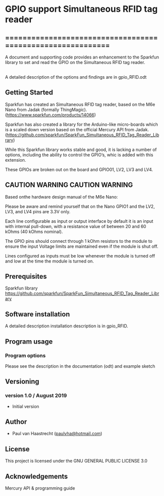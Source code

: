 # GPIO support Simultaneous RFID tag reader

## ===========================================================

A document and supporting code provides an enhancement to the Sparkfun
library to set and read the GPIO on the Simultaneous RFID tag reader.

<br> A detailed description of the options and findings are in gpio_RFID.odt

## Getting Started
Sparkfun has created an Simultaneous RFID tag reader, based on the M6e Nano
from Jadak (formally ThingMagic). (https://www.sparkfun.com/products/14066)

Sparkfun has also created a library for the Arduino-like micro-boards which
is a scaled down version based on the official Mercury API from Jadak.
(https://github.com/sparkfun/SparkFun_Simultaneous_RFID_Tag_Reader_Library)

While this Sparkfun library works stable and good, it is lacking a number
of options, including the ability to control the GPIO’s, whic is added with
this extension.

These GPIOs are broken out on the board and GPIO01, LV2, LV3 and LV4.

## CAUTION WARNING CAUTION WARNING
Based onthe hardware design manual of the M6e Nano:

Please be aware and remind yourself that on the Nano GPIO1 and the LV2,
LV3, and LV4 pins are 3.3V only.

Each line configurable as input or output interface by default it is an
input with internal pull-down, with a resistance value of between 20 and 60 kOhms (40 kOhms nominal).

The GPIO pins should connect through 1 kOhm resistors to the module to
ensure the input Voltage limits are maintained even if the module is shut off.

Lines configured as inputs must be low whenever the module is turned
off and low at the time the module is turned on.

## Prerequisites
Sparkfun library https://github.com/sparkfun/SparkFun_Simultaneous_RFID_Tag_Reader_Library

## Software installation
A detailed description installation description is in gpio_RFID.

## Program usage
### Program options
Please see the description in the documentation (odt) and example sketch

## Versioning

### version 1.0 / August 2019
 * Initial version

## Author
 * Paul van Haastrecht (paulvha@hotmail.com)

## License
This project is licensed under the GNU GENERAL PUBLIC LICENSE 3.0

## Acknowledgements
Mercury API & programming guide


